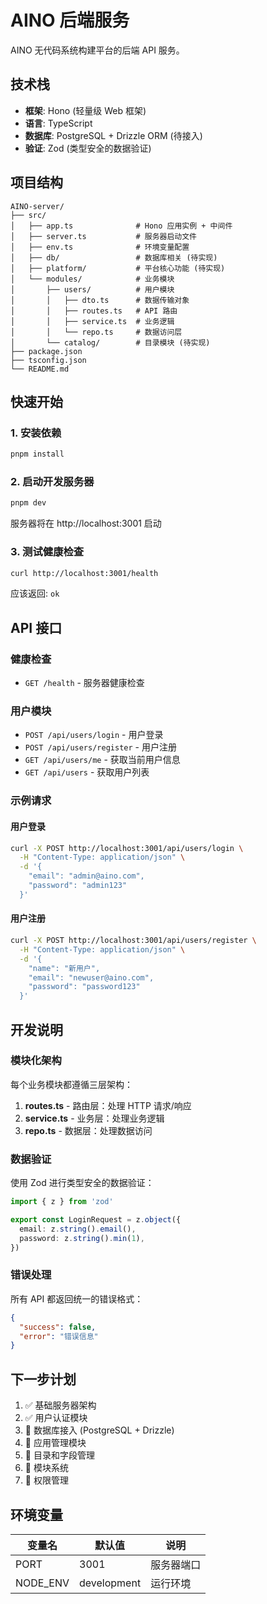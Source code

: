 # AINO 后端服务

AINO 无代码系统构建平台的后端 API 服务。

## 技术栈

- **框架**: Hono (轻量级 Web 框架)
- **语言**: TypeScript
- **数据库**: PostgreSQL + Drizzle ORM (待接入)
- **验证**: Zod (类型安全的数据验证)

## 项目结构

```
AINO-server/
├── src/
│   ├── app.ts              # Hono 应用实例 + 中间件
│   ├── server.ts           # 服务器启动文件
│   ├── env.ts              # 环境变量配置
│   ├── db/                 # 数据库相关 (待实现)
│   ├── platform/           # 平台核心功能 (待实现)
│   └── modules/            # 业务模块
│       ├── users/          # 用户模块
│       │   ├── dto.ts      # 数据传输对象
│       │   ├── routes.ts   # API 路由
│       │   ├── service.ts  # 业务逻辑
│       │   └── repo.ts     # 数据访问层
│       └── catalog/        # 目录模块 (待实现)
├── package.json
├── tsconfig.json
└── README.md
```

## 快速开始

### 1. 安装依赖

```bash
pnpm install
```

### 2. 启动开发服务器

```bash
pnpm dev
```

服务器将在 http://localhost:3001 启动

### 3. 测试健康检查

```bash
curl http://localhost:3001/health
```

应该返回: `ok`

## API 接口

### 健康检查

- `GET /health` - 服务器健康检查

### 用户模块

- `POST /api/users/login` - 用户登录
- `POST /api/users/register` - 用户注册
- `GET /api/users/me` - 获取当前用户信息
- `GET /api/users` - 获取用户列表

### 示例请求

#### 用户登录

```bash
curl -X POST http://localhost:3001/api/users/login \
  -H "Content-Type: application/json" \
  -d '{
    "email": "admin@aino.com",
    "password": "admin123"
  }'
```

#### 用户注册

```bash
curl -X POST http://localhost:3001/api/users/register \
  -H "Content-Type: application/json" \
  -d '{
    "name": "新用户",
    "email": "newuser@aino.com",
    "password": "password123"
  }'
```

## 开发说明

### 模块化架构

每个业务模块都遵循三层架构：

1. **routes.ts** - 路由层：处理 HTTP 请求/响应
2. **service.ts** - 业务层：处理业务逻辑
3. **repo.ts** - 数据层：处理数据访问

### 数据验证

使用 Zod 进行类型安全的数据验证：

```typescript
import { z } from 'zod'

export const LoginRequest = z.object({
  email: z.string().email(),
  password: z.string().min(1),
})
```

### 错误处理

所有 API 都返回统一的错误格式：

```json
{
  "success": false,
  "error": "错误信息"
}
```

## 下一步计划

1. ✅ 基础服务器架构
2. ✅ 用户认证模块
3. 🔄 数据库接入 (PostgreSQL + Drizzle)
4. 🔄 应用管理模块
5. 🔄 目录和字段管理
6. 🔄 模块系统
7. 🔄 权限管理

## 环境变量

| 变量名 | 默认值 | 说明 |
|--------|--------|------|
| PORT | 3001 | 服务器端口 |
| NODE_ENV | development | 运行环境 |

